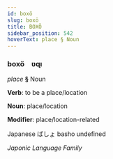 ```yaml
---
id: boxö
slug: boxö
title: BOXÖ
sidebar_position: 542
hoverText: place § Noun
---
```


### boxö&emsp;<span kind="abugida">ʋɋı</span>

*place* **§** Noun

**Verb**: to be a place/location

**Noun**: place/location

**Modifier**: place/location-related

Japanese ばしょ basho undefined

*Japonic Language Family*